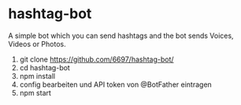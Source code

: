 # hashtag-bot
A simple bot which you can send hashtags and the bot sends Voices, Videos or Photos.

1. git clone https://github.com/6697/hashtag-bot/
2. cd hashtag-bot
3. npm install
4. config bearbeiten und API token von @BotFather eintragen
5. npm start
